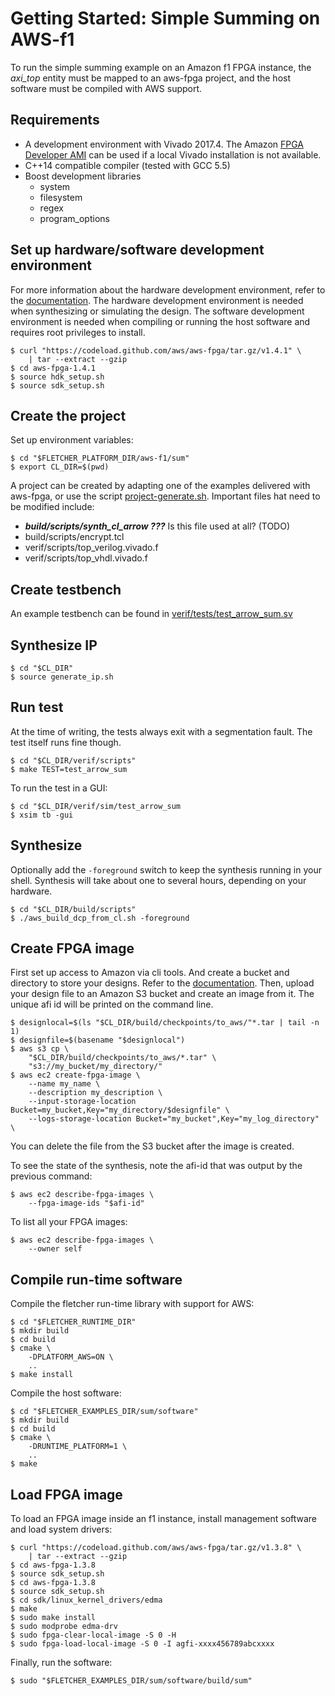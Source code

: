 # Getting Started: Simple Summing on AWS-f1

To run the simple summing example on an Amazon f1 FPGA instance,
the *axi_top* entity must be mapped to an aws-fpga project,
and the host software must be compiled with AWS support.

## Requirements

  * A development environment with Vivado 2017.4. The Amazon
[FPGA Developer AMI](https://github.com/aws/aws-fpga#devAmi)
can be used if a local Vivado installation is not available.
  * C++14 compatible compiler (tested with GCC 5.5)
  * Boost development libraries
      * system
      * filesystem
      * regex
      * program_options

## Set up hardware/software development environment

For more information about the hardware development environment, refer to
the [documentation](https://github.com/aws/aws-fpga/blob/master/hdk/README.md).
The hardware development environment is needed when synthesizing or
simulating the design. The software development environment is needed when
compiling or running the host software and requires root privileges to install.

    $ curl "https://codeload.github.com/aws/aws-fpga/tar.gz/v1.4.1" \
        | tar --extract --gzip
    $ cd aws-fpga-1.4.1
    $ source hdk_setup.sh
    $ source sdk_setup.sh

## Create the project

Set up environment variables:

    $ cd "$FLETCHER_PLATFORM_DIR/aws-f1/sum"
    $ export CL_DIR=$(pwd)

A project can be created by adapting one of the examples delivered with
aws-fpga, or use the script [project-generate.sh](../project-generate.sh).
Important files hat need to be modified include:

  * ***build/scripts/synth_cl_arrow ???*** Is this file used at all? (TODO)
  * build/scripts/encrypt.tcl
  * verif/scripts/top_verilog.vivado.f
  * verif/scripts/top_vhdl.vivado.f

## Create testbench

An example testbench can be found in
[verif/tests/test_arrow_sum.sv](./verif/tests/test_arrow_sum.sv)

## Synthesize IP

    $ cd "$CL_DIR"
    $ source generate_ip.sh

## Run test

At the time of writing, the tests always exit with a segmentation fault.
The test itself runs fine though.

    $ cd "$CL_DIR/verif/scripts"
    $ make TEST=test_arrow_sum

To run the test in a GUI:

    $ cd "$CL_DIR/verif/sim/test_arrow_sum
    $ xsim tb -gui

## Synthesize

Optionally add the `-foreground` switch to keep the synthesis running
in your shell. Synthesis will take about one to several hours,
depending on your hardware.

    $ cd "$CL_DIR/build/scripts"
    $ ./aws_build_dcp_from_cl.sh -foreground

## Create FPGA image

First set up access to Amazon via cli tools. And create a bucket and
directory to store your designs. Refer to the
[documentation](https://aws.amazon.com/cli/).
Then, upload your design file to an Amazon S3 bucket and create
an image from it. The unique afi id will be printed on the command line.

    $ designlocal=$(ls "$CL_DIR/build/checkpoints/to_aws/"*.tar | tail -n 1)
    $ designfile=$(basename "$designlocal")
    $ aws s3 cp \
        "$CL_DIR/build/checkpoints/to_aws/*.tar" \
        "s3://my_bucket/my_directory/"
    $ aws ec2 create-fpga-image \
        --name my_name \
        --description my_description \
        --input-storage-location Bucket=my_bucket,Key="my_directory/$designfile" \
        --logs-storage-location Bucket="my_bucket",Key="my_log_directory" \

You can delete the file from the S3 bucket after the image is created.

To see the state of the synthesis,
note the afi-id that was output by the previous command:

    $ aws ec2 describe-fpga-images \
        --fpga-image-ids "$afi-id"

To list all your FPGA images:

    $ aws ec2 describe-fpga-images \
        --owner self

## Compile run-time software

Compile the fletcher run-time library with support for AWS:

    $ cd "$FLETCHER_RUNTIME_DIR"
    $ mkdir build
    $ cd build
    $ cmake \
        -DPLATFORM_AWS=ON \
        ..
    $ make install

Compile the host software:

    $ cd "$FLETCHER_EXAMPLES_DIR/sum/software"
    $ mkdir build
    $ cd build
    $ cmake \
        -DRUNTIME_PLATFORM=1 \
        ..
    $ make

## Load FPGA image

To load an FPGA image inside an f1 instance, install management software
and load system drivers:

    $ curl "https://codeload.github.com/aws/aws-fpga/tar.gz/v1.3.8" \
        | tar --extract --gzip
    $ cd aws-fpga-1.3.8
    $ source sdk_setup.sh
    $ cd aws-fpga-1.3.8
    $ source sdk_setup.sh
    $ cd sdk/linux_kernel_drivers/edma
    $ make
    $ sudo make install
    $ sudo modprobe edma-drv
    $ sudo fpga-clear-local-image -S 0 -H
    $ sudo fpga-load-local-image -S 0 -I agfi-xxxx456789abcxxxx

Finally, run the software:

    $ sudo "$FLETCHER_EXAMPLES_DIR/sum/software/build/sum"
